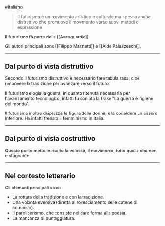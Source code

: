 #Italiano 

>Il futurismo è un movimento artistico e culturale ma spesso anche distruttivo che promuove il movimento verso nuovi metodi di espressione

Il futurismo fà parte delle [[Avanguardie]].

Gli autori principali sono [[Filippo Marinetti]] e [[Aldo Palazzeschi]].

---
## Dal punto di vista distruttivo

Secondo il futurismo distruttivo è necessario fare tabula rasa, cioè rimuovere la tradizione per avanzare verso il futuro.

Il futurismo elogia la guerra, in quanto ritenuta necessaria per l'avanzamento tecnologico, infatti fu coniata la frase "La guerra è l'igiene del mondo".

Il futurismo inoltre disprezza la figura della donna, e la considera un essere inferiore. Ha infatti frenato il femminismo in Italia.

---
## Dal punto di vista costruttivo

Questo punto mette in risalto la velocità, il movimento, tutto quello che non è stagnante

---
## Nel contesto letterario

Gli elementi principali sono:
- La rottura della tradizione e con la tradizione.
- Una volonta eversiva (diretta al rovesciamento delle catene di comando).
- Il paroliberismo, che consiste nel dare forma alla poesia.
- La mancanza di punteggiatura.